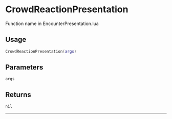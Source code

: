 # CrowdReactionPresentation
Function name in EncounterPresentation.lua
## Usage
```lua
CrowdReactionPresentation(args)
```
## Parameters
`args`
## Returns
`nil`

---